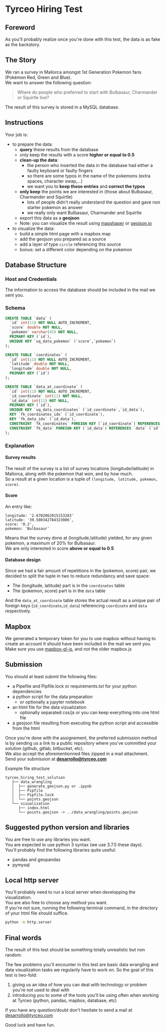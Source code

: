 # Tyrceo Hiring Test

## Foreword
As you'll probably realize once you're done with this test, the data is as fake as the backstory.

## The Story
We ran a survey in Mallorca amongst 1st Generation Pokemon fans (Pokémon Red, Green and Blue).\
We want to answer the following question:

> Where do people who preferred to start with Bulbasaur, Charmander or Squirtle live?

The result of this survey is stored in a MySQL database.

## Instructions
Your job is:
  - to prepare the data:
    - **query** these results from the database
    - only keep the results with a score **higher or equal to 0.5**
    - **clean-up the data**:
      - the person who inserted the data in the database had either a faulty keyboard or faulty fingers
      - so there are some typos in the name of the pokemons (extra spaces, character swap,...)
      - we want you to **keep those entries** and **correct the typos**
    - **only keep** the points we are interested in (those about Bulbasaur, Charmander and Squirtle)
      - lots of people didn't really understand the question and gave non starter pokemon as answer
      - we really only want Bulbasaur, Charmander and Squirtle
    - export this data as a **geojson**
    - Note: you can visualize the result using [mapshaper](https://mapshaper.org/) or [geojson.io](http://geojson.io/)
  - to visualize the data:
    - build a simple html page with a mapbox map
    - add the geojson you prepared as a source
    - add a layer of type `circle` referencing this source
    - bonus: set a different color depending on the pokemon

## Database Structure
### Host and Credentials
The information to access the database should be included in the mail we sent you.

### Schema
```sql
CREATE TABLE `data` (
  `id` int(11) NOT NULL AUTO_INCREMENT,
  `score` double NOT NULL,
  `pokemon` varchar(45) NOT NULL,
  PRIMARY KEY (`id`),
  UNIQUE KEY `uq_data_pokemon` (`score`,`pokemon`)
);

CREATE TABLE `coordinates` (
  `id` int(11) NOT NULL AUTO_INCREMENT,
  `latitude` double NOT NULL,
  `longitude` double NOT NULL,
  PRIMARY KEY (`id`)
);

CREATE TABLE `data_at_coordinate` (
  `id` int(11) NOT NULL AUTO_INCREMENT,
  `id_coordinate` int(11) NOT NULL,
  `id_data` int(11) NOT NULL,
  PRIMARY KEY (`id`),
  UNIQUE KEY `uq_data_coordinates` (`id_coordinate`,`id_data`),
  KEY `fk_coordinates_idx` (`id_coordinate`),
  KEY `fk_data_idx` (`id_data`),
  CONSTRAINT `fk_coordinates` FOREIGN KEY (`id_coordinate`) REFERENCES `coordinates` (`id`) ON DELETE CASCADE ON UPDATE CASCADE,
  CONSTRAINT `fk_data` FOREIGN KEY (`id_data`) REFERENCES `data` (`id`) ON DELETE CASCADE ON UPDATE CASCADE
);
```

### Explanation
#### Survey results
The result of the survey is a list of survey locations (longitude/latitude) in Mallorca,
along with the pokemon that won, and by how much.\
So a result at a given location is a tuple of `(longitude, latitude, pokemon, score)`.

#### Score
An entry like:
```
longitude: '2.6702862915153283'
latitude: '39.580342784323086',
score: '0.2',
pokemon: 'Bulbasaur'
```
Means that the survey done at (longitude,latitude)
yielded, for any given pokemon, a maximum of 20% for Bulbasaur.\
We are only interested in score **above or equal to 0.5**

#### Database design
Since we had a fair amount of repetitions in the (pokemon, score) pair,
we decided to split the tuple in two to reduce redundancy and save space:
 - The (longitude, latitude) part is in the `coordinates` table
 - The (pokemon, score) part is in the `data` table

And the `data_at_coordinate` table stores the actual result
as a unique pair of foreign keys (`id_coordinate`,`id_data`)
referencing  `coordinate` and `data` respectively.


## Mapbox
We generated a temporary token for you to use mapbox without having to create an account
It should have been included in the mail we sent you.\
Make sure you use [mapbox-gl-js](https://docs.mapbox.com/mapbox-gl-js/api/), and not the older mapbox.js

## Submission
You should at least submit the following files:
  - a Pipefile and Pipfile.lock or requirements.txt for your python dependencies
  - a python script for the data preparation
    - or optionally a jupyter notebook
  - an html file for the data vizualization
    - optionally separated css/js or you can keep everything into one html file
  - a geojson file resulting from executing the python script and accessible from the html

Once you're done with the assignement, the preferred submission method is by
sending us a link to a public repository where you've committed your solution (github, gitlab, bitbucket, etc).\
We also accept the aforementionned files zipped in a mail attachment.\
Send your submission at **desarrollo@tyrceo.com**

Example file structure
```
tyrceo_hiring_test_solution
   ├── data_wrangling
   │  ├── generate_geojson.py or .ipynb
   │  ├── Pipfile
   │  ├── Pipfile.lock
   │  └── points.geojson
   └── visualization
      ├── index.html
      └── points.geojson -> ../data_wrangling/points.geojson
```

## Suggested python version and libraries
You are free to use any libraries you want.\
You are expected to use python 3 syntax (we use 3.7.5 these days).\
You'll probably find the following libraries quite useful:
  - pandas and geopandas
  - pymysql

## Local http server
You'll probably need to run a local server when developping the visualization.\
You are also free to choose any method you want.\
If you're not sure, running the following terminal command,
in the directory of your html file should suffice.
```sh
python -m http.server
```

## Final words
The result of this test should be something totally unrealistic but non random.

The few problems you'll encounter in this test are basic data wrangling and data visualization tasks we regularily have to work on.
So the goal of this test is two-fold:
  1. giving us an idea of how you can deal with technology or problem you're not used to deal with
  2. introducing you to some of the tools you'll be using often when working at Tyrceo (python, pandas, mapbox, database, etc)

If you have any question/doubt don't hesitate to send a mail at desarrollo@tyrceo.com

Good luck and have fun.
